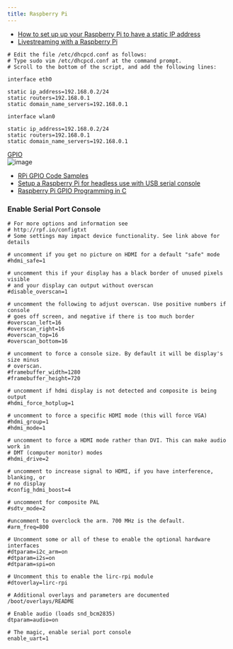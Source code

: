 ```yaml
---
title: Raspberry Pi
---
```


* [How to set up up your Raspberry Pi to have a static IP address](https://www.ionos.com/digitalguide/server/configuration/provide-raspberry-pi-with-a-static-ip-address/)  
* [Livestreaming with a Raspberry Pi](https://ant.sr/streaming-webcam-raspi/)  

```
# Edit the file /etc/dhcpcd.conf as follows:
# Type sudo vim /etc/dhcpcd.conf at the command prompt.
# Scroll to the bottom of the script, and add the following lines:

interface eth0

static ip_address=192.168.0.2/24
static routers=192.168.0.1
static domain_name_servers=192.168.0.1

interface wlan0

static ip_address=192.168.0.2/24
static routers=192.168.0.1
static domain_name_servers=192.168.0.1
```

[GPIO](https://www.raspberrypi.org/documentation/usage/gpio/)  
![image](https://cdn.shopify.com/s/files/1/0176/3274/files/Pins_Only_grande.png?2408547127755526599)
 * [RPi GPIO Code Samples](https://elinux.org/RPi_GPIO_Code_Samples)
 * [Setup a Raspberry Pi for headless use with USB serial console](http://www.tal.org/tutorials/raspberry-pi-zero-usb-serial-console)
 * [Raspberry Pi GPIO Programming in C](https://www.bigmessowires.com/2018/05/26/raspberry-pi-gpio-programming-in-c/)

### Enable Serial Port Console
```
# For more options and information see
# http://rpf.io/configtxt
# Some settings may impact device functionality. See link above for details

# uncomment if you get no picture on HDMI for a default "safe" mode
#hdmi_safe=1

# uncomment this if your display has a black border of unused pixels visible
# and your display can output without overscan
#disable_overscan=1

# uncomment the following to adjust overscan. Use positive numbers if console
# goes off screen, and negative if there is too much border
#overscan_left=16
#overscan_right=16
#overscan_top=16
#overscan_bottom=16

# uncomment to force a console size. By default it will be display's size minus
# overscan.
#framebuffer_width=1280
#framebuffer_height=720

# uncomment if hdmi display is not detected and composite is being output
#hdmi_force_hotplug=1

# uncomment to force a specific HDMI mode (this will force VGA)
#hdmi_group=1
#hdmi_mode=1

# uncomment to force a HDMI mode rather than DVI. This can make audio work in
# DMT (computer monitor) modes
#hdmi_drive=2

# uncomment to increase signal to HDMI, if you have interference, blanking, or
# no display
#config_hdmi_boost=4

# uncomment for composite PAL
#sdtv_mode=2

#uncomment to overclock the arm. 700 MHz is the default.
#arm_freq=800

# Uncomment some or all of these to enable the optional hardware interfaces
#dtparam=i2c_arm=on
#dtparam=i2s=on
#dtparam=spi=on

# Uncomment this to enable the lirc-rpi module
#dtoverlay=lirc-rpi

# Additional overlays and parameters are documented /boot/overlays/README

# Enable audio (loads snd_bcm2835)
dtparam=audio=on

# The magic, enable serial port console
enable_uart=1
```

